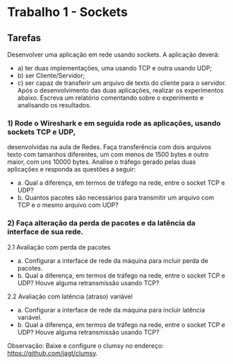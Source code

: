 # Trabalho 1 - Sockets
## Tarefas

Desenvolver uma aplicação em rede usando sockets. A aplicação deverá:

* a) ter duas implementações, uma usando TCP e outra usando UDP;
* b) ser Cliente/Servidor;
* c) ser capaz de transferir um arquivo de texto do cliente para o servidor.
Após o desenvolvimento das duas aplicações, realizar os experimentos abaixo. Escreva
um relatório comentando sobre o experimento e analisando os resultados.

### 1) Rode o Wireshark e em seguida rode as aplicações, usando sockets TCP e UDP,
desenvolvidas na aula de Redes. Faça transferência com dois arquivos texto com
tamanhos diferentes, um com menos de 1500 bytes e outro maior, com uns 10000 bytes.
Analise o tráfego gerado pelas duas aplicações e responda as questões a seguir:

* a. Qual a diferença, em termos de tráfego na rede, entre o socket TCP e UDP?
* b. Quantos pacotes são necessários para transmitir um arquivo com TCP e o mesmo
arquivo com UDP?

### 2) Faça alteração da perda de pacotes e da latência da interface de sua rede.

2.1 Avaliação com perda de pacotes
* a. Configurar a interface de rede da máquina para incluir perda de pacotes.
* b. Qual a diferença, em termos de tráfego na rede, entre o socket TCP e UDP? Houve
alguma retransmissão usando TCP?

2.2 Avaliação com latência (atraso) variável
* a. Configurar a interface de rede da máquina para incluir latência variável.
* b. Qual a diferença, em termos de tráfego na rede, entre o socket TCP e UDP?
Houve alguma retransmissão usando TCP?

Observação:
Baixe e configure o clumsy no endereço: https://github.com/jagt/clumsy.
